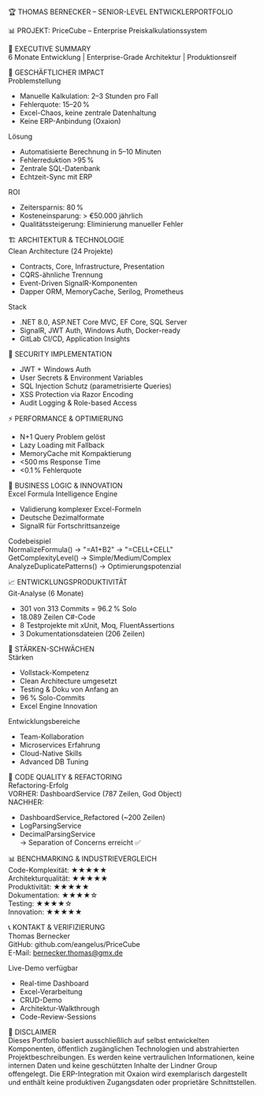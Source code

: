 
🏆 THOMAS BERNECKER – SENIOR-LEVEL ENTWICKLERPORTFOLIO  

📊 PROJEKT: PriceCube – Enterprise Preiskalkulationssystem

🎯 EXECUTIVE SUMMARY  
6 Monate Entwicklung | Enterprise-Grade Architektur | Produktionsreif

💼 GESCHÄFTLICHER IMPACT  
Problemstellung  
- Manuelle Kalkulation: 2–3 Stunden pro Fall  
- Fehlerquote: 15–20 %  
- Excel-Chaos, keine zentrale Datenhaltung  
- Keine ERP-Anbindung (Oxaion)  

Lösung  
- Automatisierte Berechnung in 5–10 Minuten  
- Fehlerreduktion >95 %  
- Zentrale SQL-Datenbank  
- Echtzeit-Sync mit ERP  

ROI  
- Zeitersparnis: 80 %  
- Kosteneinsparung: > €50.000 jährlich  
- Qualitätssteigerung: Eliminierung manueller Fehler  

🏗️ ARCHITEKTUR & TECHNOLOGIE  
Clean Architecture (24 Projekte)  
- Contracts, Core, Infrastructure, Presentation  
- CQRS-ähnliche Trennung  
- Event-Driven SignalR-Komponenten  
- Dapper ORM, MemoryCache, Serilog, Prometheus  

Stack  
- .NET 8.0, ASP.NET Core MVC, EF Core, SQL Server  
- SignalR, JWT Auth, Windows Auth, Docker-ready  
- GitLab CI/CD, Application Insights  

🔐 SECURITY IMPLEMENTATION  
- JWT + Windows Auth  
- User Secrets & Environment Variables  
- SQL Injection Schutz (parametrisierte Queries)  
- XSS Protection via Razor Encoding  
- Audit Logging & Role-based Access  

⚡ PERFORMANCE & OPTIMIERUNG  
- N+1 Query Problem gelöst  
- Lazy Loading mit Fallback  
- MemoryCache mit Kompaktierung  
- <500 ms Response Time  
- <0.1 % Fehlerquote  

🧩 BUSINESS LOGIC & INNOVATION  
Excel Formula Intelligence Engine  
- Validierung komplexer Excel-Formeln  
- Deutsche Dezimalformate  
- SignalR für Fortschrittsanzeige  

Codebeispiel  
NormalizeFormula() → "=A1+B2" → "=CELL+CELL"  
GetComplexityLevel() → Simple/Medium/Complex  
AnalyzeDuplicatePatterns() → Optimierungspotenzial  

📈 ENTWICKLUNGSPRODUKTIVITÄT  
Git-Analyse (6 Monate)  
- 301 von 313 Commits = 96.2 % Solo  
- 18.089 Zeilen C#-Code  
- 8 Testprojekte mit xUnit, Moq, FluentAssertions  
- 3 Dokumentationsdateien (206 Zeilen)  

🧠 STÄRKEN-SCHWÄCHEN  
Stärken  
- Vollstack-Kompetenz  
- Clean Architecture umgesetzt  
- Testing & Doku von Anfang an  
- 96 % Solo-Commits  
- Excel Engine Innovation  

Entwicklungsbereiche  
- Team-Kollaboration  
- Microservices Erfahrung  
- Cloud-Native Skills  
- Advanced DB Tuning  

🧪 CODE QUALITY & REFACTORING  
Refactoring-Erfolg  
VORHER: DashboardService (787 Zeilen, God Object)  
NACHHER:  
- DashboardService_Refactored (~200 Zeilen)  
- LogParsingService  
- DecimalParsingService  
→ Separation of Concerns erreicht ✅  

📊 BENCHMARKING & INDUSTRIEVERGLEICH  
Code-Komplexität: ★★★★★  
Architekturqualität: ★★★★★  
Produktivität: ★★★★★  
Dokumentation: ★★★★☆  
Testing: ★★★★☆  
Innovation: ★★★★★  

📞 KONTAKT & VERIFIZIERUNG  
Thomas Bernecker  
GitHub: github.com/eangelus/PriceCube  
E-Mail: bernecker.thomas@gmx.de  

Live-Demo verfügbar  
- Real-time Dashboard  
- Excel-Verarbeitung  
- CRUD-Demo  
- Architektur-Walkthrough  
- Code-Review-Sessions  

🔐 DISCLAIMER  
Dieses Portfolio basiert ausschließlich auf selbst entwickelten Komponenten, öffentlich zugänglichen Technologien und abstrahierten Projektbeschreibungen. Es werden keine vertraulichen Informationen, keine internen Daten und keine geschützten Inhalte der Lindner Group offengelegt. Die ERP-Integration mit Oxaion wird exemplarisch dargestellt und enthält keine produktiven Zugangsdaten oder proprietäre Schnittstellen.

